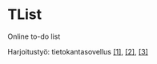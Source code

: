# TList
Online to-do list

Harjoitustyö: tietokantasovellus [[1]](https://www.cs.helsinki.fi/courses/582203/2016/k/a/2), [[2]](http://tsoha.github.io/), [[3]](http://advancedkittenry.github.io/)
